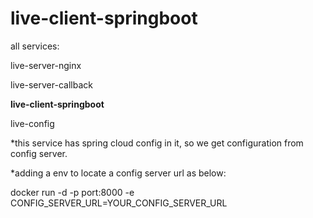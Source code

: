 # live-client-springboot

all services:

live-server-nginx

live-server-callback

<b>live-client-springboot</b>

live-config


*this service has spring cloud config in it, so we get configuration from config server.

*adding a env to locate a config server url as below:

docker run -d -p port:8000 -e CONFIG_SERVER_URL=YOUR_CONFIG_SERVER_URL
